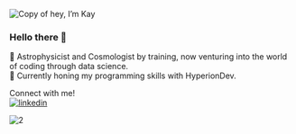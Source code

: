 
![Copy of hey, I’m Kay](https://github.com/Kayosstheory/Kayosstheory/assets/163044703/e4b5ca51-626b-45c0-a8ea-6ea5444e239c)

### Hello there 👋

  🌌 Astrophysicist and Cosmologist by training, now venturing into the world of coding through data science.  
  🚀 Currently honing my programming skills with HyperionDev.

Connect with me!  
[![linkedin](https://img.shields.io/badge/-Linkedin-blue?logo=linkedin&style=flat)](https://www.linkedin.com/in/kayleighjohnson95/)

![2](https://github.com/Kayosstheory/Kayosstheory/assets/163044703/eefb1893-e9e8-4744-8206-bcfcec7189f4)




